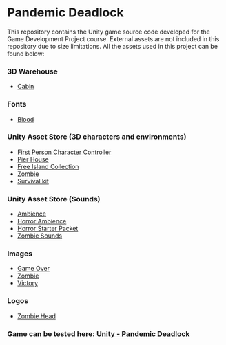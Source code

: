 # Pandemic Deadlock

This repository contains the Unity game source code developed for the Game Development Project course. 
External assets are not included in this repository due to size limitations. All the assets used in this project can be found below:

### 3D Warehouse
- [Cabin](https://assetstore.unity.com/packages/3d/environments/cabin-environment-98014)

### Fonts
- [Blood](https://www.fontspace.com/category/blood)

### Unity Asset Store (3D characters and environments)
- [First Person Character Controller](https://assetstore.unity.com/packages/essentials/starter-assets-first-person-character-controller-urp-196525)
- [Pier House](https://assetstore.unity.com/packages/3d/environments/pier-house-2-wood-house-170921)
- [Free Island Collection](https://assetstore.unity.com/packages/3d/environments/landscapes/free-island-collection-104753)
- [Zombie](https://assetstore.unity.com/packages/3d/characters/humanoids/zombie-30232)
- [Survival kit](https://assetstore.unity.com/packages/3d/props/tools/survival-game-tools-139872)

### Unity Asset Store (Sounds)
- [Ambience](https://assetstore.unity.com/packages/audio/ambient/haunted-forest-free-horror-ambience-262289)
- [Horror Ambience](https://assetstore.unity.com/packages/audio/music/free-horror-ambience-2-215651)
- [Horror Starter Packet](https://assetstore.unity.com/packages/audio/music/free-horror-starter-pack-211340)
- [Zombie Sounds](https://assetstore.unity.com/packages/audio/sound-fx/creatures/free-zombie-character-sounds-141740)

### Images
- [Game Over](https://img.itch.zone/aW1hZ2UvMTg3NzE3Lzg3Nzk3MS5wbmc=/original/KF8pec.png)
- [Zombie](https://assetstorev1-prd-cdn.unity3d.com/key-image/02b8c50d-2dbf-43e5-a28d-2a9c9adcdc1d.webp)
- [Victory](https://unsplash.com/photos/person-standing-on-rock-formation-with-arms-in-air-QpKC8gwyETY)

### Logos
- [Zombie Head](https://www.vecteezy.com/vector-art/5131277-scary-zombie-head-vector-illustration)

### Game can be tested here: [Unity - Pandemic Deadlock](https://play.unity.com/mg/other/pandemic-deadlock-1)
